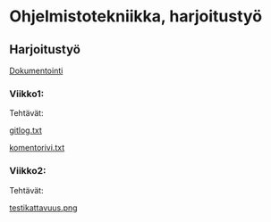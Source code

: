 # Ohjelmistotekniikka, harjoitustyö

## Harjoitustyö

[Dokumentointi](https://github.com/selsama/ot-harjoitus/tree/master/dokumentointi)

### Viikko1:

Tehtävät:

[gitlog.txt](https://github.com/selsama/ot-harjoitus/blob/master/viikko1/gitlog.txt)

[komentorivi.txt](https://github.com/selsama/ot-harjoitus/blob/master/viikko1/komentorivi.txt)

### Viikko2:

Tehtävät:

[testikattavuus.png](https://github.com/selsama/ot-harjoitus/blob/master/viikko2/testikattavuus.png)

